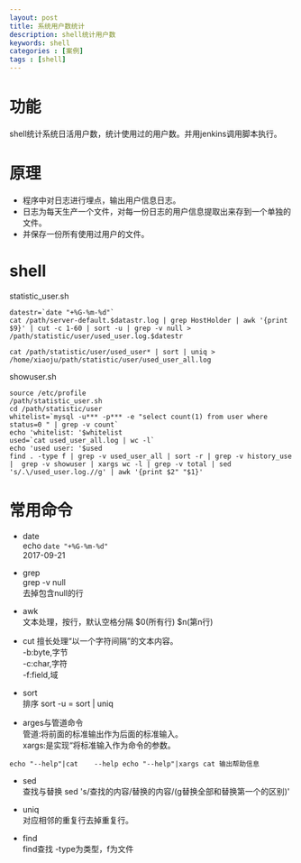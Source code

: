 ```yaml
---
layout: post
title: 系统用户数统计
description: shell统计用户数
keywords: shell
categories : [案例]
tags : [shell]
---
```



# 功能

shell统计系统日活用户数，统计使用过的用户数。并用jenkins调用脚本执行。

# 原理

- 程序中对日志进行埋点，输出用户信息日志。
- 日志为每天生产一个文件，对每一份日志的用户信息提取出来存到一个单独的文件。
- 并保存一份所有使用过用户的文件。

# shell


statistic_user.sh

```
datestr=`date "+%G-%m-%d"`
cat /path/server-default.$datastr.log | grep HostHolder | awk '{print $9}' | cut -c 1-60 | sort -u | grep -v null > /path/statistic/user/used_user.log.$datestr

cat /path/statistic/user/used_user* | sort | uniq > /home/xiaoju/path/statistic/user/used_user_all.log

```

showuser.sh

```
source /etc/profile
/path/statistic_user.sh
cd /path/statistic/user
whitelist=`mysql -u*** -p*** -e "select count(1) from user where status=0 " | grep -v count`
echo 'whitelist: '$whitelist
used=`cat used_user_all.log | wc -l`
echo 'used user: '$used
find . -type f | grep -v used_user_all | sort -r | grep -v history_use |  grep -v showuser | xargs wc -l | grep -v total | sed 's/.\/used_user.log.//g' | awk '{print $2" "$1}'

```

# 常用命令

- date  
echo `date "+%G-%m-%d"`   
2017-09-21

- grep  
grep -v null  
去掉包含null的行

- awk    
文本处理，按行，默认空格分隔 $0(所有行) $n(第n行)

- cut 
擅长处理“以一个字符间隔”的文本内容。  
-b:byte,字节    
-c:char,字符    
-f:field,域    

- sort  
排序 sort -u = sort | uniq

- arges与管道命令  
管道:将前面的标准输出作为后面的标准输入。    
xargs:是实现“将标准输入作为命令的参数。  

``
echo "--help"|cat   
--help
echo "--help"|xargs cat
输出帮助信息
``

- sed  
查找与替换 sed 's/查找的内容/替换的内容/(g替换全部和替换第一个的区别)'

- uniq  
对应相邻的重复行去掉重复行。

- find  
find查找 -type为类型，f为文件

